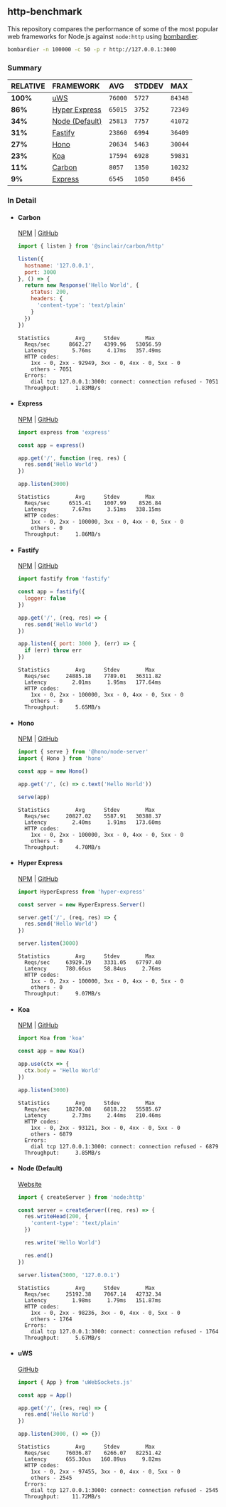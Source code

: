 ## http-benchmark

This repository compares the performance of some of the most popular web frameworks for Node.js against `node:http` using [bombardier](https://github.com/codesenberg/bombardier).

```bash
bombardier -n 100000 -c 50 -p r http://127.0.0.1:3000
```

### Summary

| RELATIVE | FRAMEWORK | AVG | STDDEV | MAX |
| :--- | :--- | :--- | :--- | :--- |
| **100%** | [uWS](#uws) | `76000` | `5727` | `84348` |
| **86%** | [Hyper Express](#hyper-express) | `65015` | `3752` | `72349` |
| **34%** | [Node (Default)](#node-default) | `25813` | `7757` | `41072` |
| **31%** | [Fastify](#fastify) | `23860` | `6994` | `36409` |
| **27%** | [Hono](#hono) | `20634` | `5463` | `30044` |
| **23%** | [Koa](#koa) | `17594` | `6928` | `59831` |
| **11%** | [Carbon](#carbon) | `8057` | `1350` | `10232` |
| **9%** | [Express](#express) | `6545` | `1050` | `8456` |


### In Detail

- #### Carbon
  [NPM](https://npmjs.com/@sinclair/carbon) | [GitHub](https://github.com/sinclairzx81/carbon)
  ```js
  import { listen } from '@sinclair/carbon/http'

  listen({
    hostname: '127.0.0.1',
    port: 3000
  }, () => {
    return new Response('Hello World', {
      status: 200,
      headers: {
        'content-type': 'text/plain'
      }
    })
  })
  ```

  ```
  Statistics        Avg      Stdev        Max
    Reqs/sec      8662.27    4399.96   53056.59
    Latency        5.76ms     4.17ms   357.49ms
    HTTP codes:
      1xx - 0, 2xx - 92949, 3xx - 0, 4xx - 0, 5xx - 0
      others - 7051
    Errors:
      dial tcp 127.0.0.1:3000: connect: connection refused - 7051
    Throughput:     1.83MB/s
  ```

- #### Express
  [NPM](https://npmjs.com/express) | [GitHub](https://github.com/expressjs/express)
  ```js
  import express from 'express'

  const app = express()

  app.get('/', function (req, res) {
    res.send('Hello World')
  })

  app.listen(3000)
  ```

  ```
  Statistics        Avg      Stdev        Max
    Reqs/sec      6515.41    1007.99    8526.84
    Latency        7.67ms     3.51ms   338.15ms
    HTTP codes:
      1xx - 0, 2xx - 100000, 3xx - 0, 4xx - 0, 5xx - 0
      others - 0
    Throughput:     1.86MB/s
  ```

- #### Fastify
  [NPM](https://npmjs.com/fastify) | [GitHub](https://github.com/fastify/fastify)
  ```js
  import fastify from 'fastify'

  const app = fastify({
    logger: false
  })

  app.get('/', (req, res) => {
    res.send('Hello World')
  })

  app.listen({ port: 3000 }, (err) => {
    if (err) throw err
  })
  ```

  ```
  Statistics        Avg      Stdev        Max
    Reqs/sec     24885.18    7789.01   36311.82
    Latency        2.01ms     1.95ms   177.64ms
    HTTP codes:
      1xx - 0, 2xx - 100000, 3xx - 0, 4xx - 0, 5xx - 0
      others - 0
    Throughput:     5.65MB/s
  ```

- #### Hono
  [NPM](https://npmjs.com/hono) | [GitHub](https://github.com/honojs/hono)
  ```js
  import { serve } from '@hono/node-server'
  import { Hono } from 'hono'

  const app = new Hono()

  app.get('/', (c) => c.text('Hello World'))

  serve(app)
  ```

  ```
  Statistics        Avg      Stdev        Max
    Reqs/sec     20827.02    5587.91   30388.37
    Latency        2.40ms     1.91ms   173.60ms
    HTTP codes:
      1xx - 0, 2xx - 100000, 3xx - 0, 4xx - 0, 5xx - 0
      others - 0
    Throughput:     4.70MB/s
  ```

- #### Hyper Express
  [NPM](https://npmjs.com/hyper-express) | [GitHub](https://github.com/kartikk221/hyper-express)
  ```js
  import HyperExpress from 'hyper-express'

  const server = new HyperExpress.Server()

  server.get('/', (req, res) => {
    res.send('Hello World')
  })

  server.listen(3000)
  ```

  ```
  Statistics        Avg      Stdev        Max
    Reqs/sec     63929.19    3331.05   67797.40
    Latency      780.66us    58.84us     2.76ms
    HTTP codes:
      1xx - 0, 2xx - 100000, 3xx - 0, 4xx - 0, 5xx - 0
      others - 0
    Throughput:     9.07MB/s
  ```

- #### Koa
  [NPM](https://npmjs.com/koa) | [GitHub](https://github.com/koajs/koa)
  ```js
  import Koa from 'koa'

  const app = new Koa()

  app.use(ctx => {
    ctx.body = 'Hello World'
  })

  app.listen(3000)
  ```

  ```
  Statistics        Avg      Stdev        Max
    Reqs/sec     18270.08    6818.22   55585.67
    Latency        2.73ms     2.44ms   210.46ms
    HTTP codes:
      1xx - 0, 2xx - 93121, 3xx - 0, 4xx - 0, 5xx - 0
      others - 6879
    Errors:
      dial tcp 127.0.0.1:3000: connect: connection refused - 6879
    Throughput:     3.85MB/s
  ```

- #### Node (Default)
  [Website](https://nodejs.org/api/http.html)
  ```js
  import { createServer } from 'node:http'

  const server = createServer((req, res) => {
    res.writeHead(200, {
      'content-type': 'text/plain'
    })

    res.write('Hello World')

    res.end()
  })

  server.listen(3000, '127.0.0.1')
  ```

  ```
  Statistics        Avg      Stdev        Max
    Reqs/sec     25192.38    7067.14   42732.34
    Latency        1.98ms     1.79ms   151.87ms
    HTTP codes:
      1xx - 0, 2xx - 98236, 3xx - 0, 4xx - 0, 5xx - 0
      others - 1764
    Errors:
      dial tcp 127.0.0.1:3000: connect: connection refused - 1764
    Throughput:     5.67MB/s
  ```

- #### uWS
  [GitHub](https://github.com/uNetworking/uWebSockets.js)
  ```js
  import { App } from 'uWebSockets.js'

  const app = App()

  app.get('/', (res, req) => {
    res.end('Hello World')
  })

  app.listen(3000, () => {})
  ```

  ```
  Statistics        Avg      Stdev        Max
    Reqs/sec     76036.87    6266.07   82251.42
    Latency      655.30us   160.89us     9.82ms
    HTTP codes:
      1xx - 0, 2xx - 97455, 3xx - 0, 4xx - 0, 5xx - 0
      others - 2545
    Errors:
      dial tcp 127.0.0.1:3000: connect: connection refused - 2545
    Throughput:    11.72MB/s
  ```


